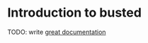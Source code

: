 # Introduction to busted

TODO: write [great documentation](http://jacobian.org/writing/great-documentation/what-to-write/)
